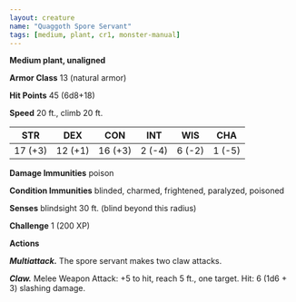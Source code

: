 ```yaml
---
layout: creature
name: "Quaggoth Spore Servant"
tags: [medium, plant, cr1, monster-manual]
---
```


**Medium plant, unaligned**

**Armor Class** 13 (natural armor)

**Hit Points** 45 (6d8+18)

**Speed** 20 ft., climb 20 ft.

|   STR   |   DEX   |   CON   |   INT   |   WIS   |   CHA   |
|:-----:|:-----:|:-----:|:-----:|:-----:|:-----:|
| 17 (+3) | 12 (+1) | 16 (+3) | 2 (-4) | 6 (-2) | 1 (-5) |

**Damage Immunities** poison

**Condition Immunities** blinded, charmed, frightened, paralyzed, poisoned

**Senses** blindsight 30 ft. (blind beyond this radius)

**Challenge** 1 (200 XP)

**Actions**

***Multiattack.*** The spore servant makes two claw attacks.

***Claw.*** Melee Weapon Attack: +5 to hit, reach 5 ft., one target. Hit: 6 (1d6 + 3) slashing damage.

